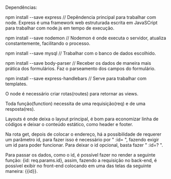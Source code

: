 Dependências:

npm install --save express // Depêndencia principal para trabalhar com node. Express é uma framework web estruturada escrita em JavaSCript para trabalhar com node.js em tempo de execução.

npm install --save nodemon // Nodemon é onde executa o servidor, atualiza constantemente, facilitando o processo.

npm install --save mysql // Trabalhar com o banco de dados escolhido.

npm install --save body-parser // Receber os dados de maneira mais prática dos formulários. Faz o parseamento dos campos do formulário.

npm install --save express-handlebars // Serve para trabalhar com templates.

O node é necessário criar rotas(routes) para retornar as views.

Toda função(function) necessita de uma requisição(req) e de uma resposta(res).

Layouts é onde deixa o layout principal, é bom para economizar linha de códigos e deixar o conteúdo estático, como header e footer.

Na rota get, depois de colocar o endereço, há a possibilidade de requerer um parâmetro id, para fazer isso é necessário por " :id= ", fazendo exigir um id para poder funcionar. Para deixar o id opcional, basta fazer " :id=? ".

Para passar os dados, como o id, é possível fazer no render a seguinte função:
{id: req.params.id}, assim, fazendo a requisição no back-end, é possível exibir no front-end colocando em uma das telas da seguinte maneira: {{id}}.
